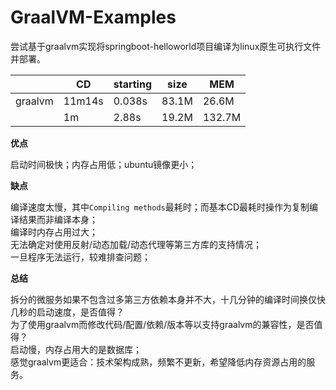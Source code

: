 # GraalVM-Examples

尝试基于graalvm实现将springboot-helloworld项目编译为linux原生可执行文件并部署。

|         | CD     | starting | size  | MEM    |
| ------- | ------ | -------- | ----- | ------ |
| graalvm | 11m14s | 0.038s   | 83.1M | 26.6M  |
|         | 1m     | 2.88s    | 19.2M | 132.7M |

**优点**

启动时间极快；内存占用低；ubuntu镜像更小；

**缺点**

编译速度太慢，其中`Compiling methods`最耗时；而基本CD最耗时操作为复制编译结果而非编译本身；  
编译时内存占用过大；  
无法确定对使用反射/动态加载/动态代理等第三方库的支持情况；  
一旦程序无法运行，较难排查问题；  

**总结**

拆分的微服务如果不包含过多第三方依赖本身并不大，十几分钟的编译时间换仅快几秒的启动速度，是否值得？  
为了使用graalvm而修改代码/配置/依赖/版本等以支持graalvm的兼容性，是否值得？  
启动慢，内存占用大的是数据库；  
感觉graalvm更适合：技术架构成熟，频繁不更新，希望降低内存资源占用的服务。